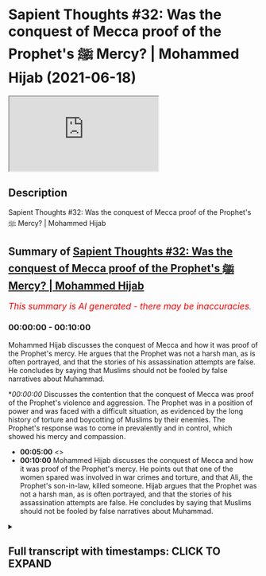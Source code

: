 # Sapient Thoughts #32: Was the conquest of Mecca proof of the Prophet's ﷺ Mercy? | Mohammed Hijab (2021-06-18)

<iframe loading='lazy' allow='autoplay' src='https://www.youtube.com/embed/T8NPXjP99kY'></iframe>

## Description

Sapient Thoughts #32: Was the conquest of Mecca proof of the Prophet's ﷺ Mercy? | Mohammed Hijab

## Summary of [Sapient Thoughts #32: Was the conquest of Mecca proof of the Prophet's ﷺ Mercy? | Mohammed Hijab](https://www.youtube.com/watch?v=T8NPXjP99kY)


*<span style="color:red; font-size:125%">This summary is AI generated - there may be inaccuracies</span>. [](/)*

### <a onclick="modifyYTiframeseektime('0')">00:00:00</a> - <a onclick="modifyYTiframeseektime('600')">00:10:00</a>

Mohammed Hijab discusses the conquest of Mecca and how it was proof of the Prophet's mercy. He argues that the Prophet was not a harsh man, as is often portrayed, and that the stories of his assassination attempts are false. He concludes by saying that Muslims should not be fooled by false narratives about Muhammad.

**<a onclick="modifyYTiframeseektime('0')">00:00:00</a>* Discusses the contention that the conquest of Mecca was proof of the Prophet's violence and aggression. The Prophet was in a position of power and was faced with a difficult situation, as evidenced by the long history of torture and boycotting of Muslims by their enemies. The Prophet's response was to come in prevalently and in control, which showed his mercy and compassion.
* **<a onclick="modifyYTiframeseektime('300')">00:05:00</a>** <>
* **<a onclick="modifyYTiframeseektime('600')">00:10:00</a>**  Mohammed Hijab discusses the conquest of Mecca and how it was proof of the Prophet's mercy. He points out that one of the women spared was involved in war crimes and torture, and that Ali, the Prophet's son-in-law, killed someone. Hijab argues that the Prophet was not a harsh man, as is often portrayed, and that the stories of his assassination attempts are false. He concludes by saying that Muslims should not be fooled by false narratives about Muhammad.

<details><summary><h2>Full transcript with timestamps: CLICK TO EXPAND</h2></summary>

<a onclick="modifyYTiframeseektime('2')">0:00:02</a> [Music]  
<a onclick="modifyYTiframeseektime('13')">0:00:13</a> welcome to another episode of sapient  
<a onclick="modifyYTiframeseektime('15')">0:00:15</a> thought so we discussed theo  
<a onclick="modifyYTiframeseektime('16')">0:00:16</a> philosophical issues  
<a onclick="modifyYTiframeseektime('18')">0:00:18</a> where we answer the objections and the  
<a onclick="modifyYTiframeseektime('20')">0:00:20</a> retractions of the detractors  
<a onclick="modifyYTiframeseektime('22')">0:00:22</a> of islam in addition to making our own  
<a onclick="modifyYTiframeseektime('24')">0:00:24</a> arguments for the veracity of islam  
<a onclick="modifyYTiframeseektime('27')">0:00:27</a> today insha'allah we're going to be  
<a onclick="modifyYTiframeseektime('28')">0:00:28</a> talking about a contention  
<a onclick="modifyYTiframeseektime('31')">0:00:31</a> that is probably one of the most severe  
<a onclick="modifyYTiframeseektime('33')">0:00:33</a> and untrue contentions that we're going  
<a onclick="modifyYTiframeseektime('35')">0:00:35</a> to be dealing with in this entire series  
<a onclick="modifyYTiframeseektime('37')">0:00:37</a> it's something which aims to cast  
<a onclick="modifyYTiframeseektime('39')">0:00:39</a> aspersion on the good  
<a onclick="modifyYTiframeseektime('41')">0:00:41</a> character besmirch the good character of  
<a onclick="modifyYTiframeseektime('43')">0:00:43</a> the prophet muhammad  
<a onclick="modifyYTiframeseektime('47')">0:00:47</a> and label him as a violent man a man  
<a onclick="modifyYTiframeseektime('51')">0:00:51</a> of violence and aggression rather than  
<a onclick="modifyYTiframeseektime('54')">0:00:54</a> as the quran says about him  
<a onclick="modifyYTiframeseektime('56')">0:00:56</a> a mercy the prophet muhammad sallallahu  
<a onclick="modifyYTiframeseektime('59')">0:00:59</a> alaihi wasallam  
<a onclick="modifyYTiframeseektime('60')">0:01:00</a> let's actually start with that he is  
<a onclick="modifyYTiframeseektime('62')">0:01:02</a> mentioned of the quran  
<a onclick="modifyYTiframeseektime('64')">0:01:04</a> as a mercy for humankind  
<a onclick="modifyYTiframeseektime('70')">0:01:10</a> he sent him as a mercy for humankind  
<a onclick="modifyYTiframeseektime('73')">0:01:13</a> and then indeed in fact allah mentions  
<a onclick="modifyYTiframeseektime('76')">0:01:16</a> in chapter number three verse 159  
<a onclick="modifyYTiframeseektime('91')">0:01:31</a> that if you are harsh hearted with them  
<a onclick="modifyYTiframeseektime('93')">0:01:33</a> they would have fleed  
<a onclick="modifyYTiframeseektime('94')">0:01:34</a> from from aside you in other words  
<a onclick="modifyYTiframeseektime('96')">0:01:36</a> really  
<a onclick="modifyYTiframeseektime('97')">0:01:37</a> that if you're talking about a harsh  
<a onclick="modifyYTiframeseektime('99')">0:01:39</a> character  
<a onclick="modifyYTiframeseektime('100')">0:01:40</a> harsh characters like that unmerciful  
<a onclick="modifyYTiframeseektime('103')">0:01:43</a> characters like that they don't act  
<a onclick="modifyYTiframeseektime('106')">0:01:46</a> uh as magnets for the people they will  
<a onclick="modifyYTiframeseektime('109')">0:01:49</a> be repelling the people away from them  
<a onclick="modifyYTiframeseektime('110')">0:01:50</a> rather than bringing them close to them  
<a onclick="modifyYTiframeseektime('112')">0:01:52</a> and so allah is saying if you are  
<a onclick="modifyYTiframeseektime('114')">0:01:54</a> harshhearted with them they would have  
<a onclick="modifyYTiframeseektime('115')">0:01:55</a> been  
<a onclick="modifyYTiframeseektime('116')">0:01:56</a> dispersing from around you which which  
<a onclick="modifyYTiframeseektime('119')">0:01:59</a> in fact is a very rational argument in  
<a onclick="modifyYTiframeseektime('121')">0:02:01</a> addition to this argument  
<a onclick="modifyYTiframeseektime('123')">0:02:03</a> which the quran mentions there's  
<a onclick="modifyYTiframeseektime('125')">0:02:05</a> actually the life of the prophet  
<a onclick="modifyYTiframeseektime('126')">0:02:06</a> muhammad  
<a onclick="modifyYTiframeseektime('128')">0:02:08</a> itself and we could mention the  
<a onclick="modifyYTiframeseektime('131')">0:02:11</a> situation of  
<a onclick="modifyYTiframeseektime('134')">0:02:14</a> when he went to if but that would  
<a onclick="modifyYTiframeseektime('136')">0:02:16</a> require a video on its own right today  
<a onclick="modifyYTiframeseektime('138')">0:02:18</a> insha'allah  
<a onclick="modifyYTiframeseektime('139')">0:02:19</a> i just wanted to focus on one primary  
<a onclick="modifyYTiframeseektime('142')">0:02:22</a> example which is fat mecca which is the  
<a onclick="modifyYTiframeseektime('145')">0:02:25</a> conquest of mecca  
<a onclick="modifyYTiframeseektime('147')">0:02:27</a> the reason why i wanted to focus on this  
<a onclick="modifyYTiframeseektime('149')">0:02:29</a> example in the seerah of the prophet  
<a onclick="modifyYTiframeseektime('150')">0:02:30</a> muhammad  
<a onclick="modifyYTiframeseektime('153')">0:02:33</a> is because this is a position where the  
<a onclick="modifyYTiframeseektime('155')">0:02:35</a> prophet muhammad was  
<a onclick="modifyYTiframeseektime('156')">0:02:36</a> in in a position of power  
<a onclick="modifyYTiframeseektime('160')">0:02:40</a> you know it's not a test for people to  
<a onclick="modifyYTiframeseektime('161')">0:02:41</a> be um  
<a onclick="modifyYTiframeseektime('163')">0:02:43</a> merciful when they're weak because when  
<a onclick="modifyYTiframeseektime('166')">0:02:46</a> you are weak  
<a onclick="modifyYTiframeseektime('168')">0:02:48</a> you could you are forced to be humble  
<a onclick="modifyYTiframeseektime('171')">0:02:51</a> when you are weak you are forced to be  
<a onclick="modifyYTiframeseektime('173')">0:02:53</a> humble because sometimes you have no  
<a onclick="modifyYTiframeseektime('175')">0:02:55</a> other choice  
<a onclick="modifyYTiframeseektime('176')">0:02:56</a> but when you are in a position of power  
<a onclick="modifyYTiframeseektime('179')">0:02:59</a> that is where the real test is  
<a onclick="modifyYTiframeseektime('182')">0:03:02</a> likewise for example a poor person  
<a onclick="modifyYTiframeseektime('184')">0:03:04</a> cannot be tested in the same way  
<a onclick="modifyYTiframeseektime('186')">0:03:06</a> with wealth as a rich person will be and  
<a onclick="modifyYTiframeseektime('188')">0:03:08</a> so  
<a onclick="modifyYTiframeseektime('189')">0:03:09</a> the more power authority you have the  
<a onclick="modifyYTiframeseektime('192')">0:03:12</a> more responsibility you have and that's  
<a onclick="modifyYTiframeseektime('194')">0:03:14</a> a very well known principle that is the  
<a onclick="modifyYTiframeseektime('196')">0:03:16</a> reason why we've chosen fat hameko the  
<a onclick="modifyYTiframeseektime('198')">0:03:18</a> conquest of mecca as the primary example  
<a onclick="modifyYTiframeseektime('200')">0:03:20</a> today  
<a onclick="modifyYTiframeseektime('201')">0:03:21</a> now the conquest of mecca occurred when  
<a onclick="modifyYTiframeseektime('204')">0:03:24</a> the prophet and the companions  
<a onclick="modifyYTiframeseektime('206')">0:03:26</a> they went into mecca they went into  
<a onclick="modifyYTiframeseektime('210')">0:03:30</a> mecca this place this city  
<a onclick="modifyYTiframeseektime('213')">0:03:33</a> which the chieftains of which were  
<a onclick="modifyYTiframeseektime('215')">0:03:35</a> responsible  
<a onclick="modifyYTiframeseektime('216')">0:03:36</a> for torturing and boycotting the muslims  
<a onclick="modifyYTiframeseektime('219')">0:03:39</a> for  
<a onclick="modifyYTiframeseektime('219')">0:03:39</a> 13 long years we know the stories of  
<a onclick="modifyYTiframeseektime('223')">0:03:43</a> bilal  
<a onclick="modifyYTiframeseektime('224')">0:03:44</a> radhiallahu when he was being tortured  
<a onclick="modifyYTiframeseektime('228')">0:03:48</a> and the boulders were being put on him  
<a onclick="modifyYTiframeseektime('230')">0:03:50</a> and he said  
<a onclick="modifyYTiframeseektime('232')">0:03:52</a> one god one god we know the stories of a  
<a onclick="modifyYTiframeseektime('235')">0:03:55</a> story of sumayyah  
<a onclick="modifyYTiframeseektime('237')">0:03:57</a> and when she was killed  
<a onclick="modifyYTiframeseektime('240')">0:04:00</a> was the first mata in islam the first  
<a onclick="modifyYTiframeseektime('242')">0:04:02</a> female mata  
<a onclick="modifyYTiframeseektime('244')">0:04:04</a> and she was killed in front of her son  
<a onclick="modifyYTiframeseektime('246')">0:04:06</a> amar even  
<a onclick="modifyYTiframeseektime('248')">0:04:08</a> and he witnessed his own mother being  
<a onclick="modifyYTiframeseektime('250')">0:04:10</a> killed  
<a onclick="modifyYTiframeseektime('251')">0:04:11</a> we know the stories of the boycott we  
<a onclick="modifyYTiframeseektime('254')">0:04:14</a> know the stories of the attempted  
<a onclick="modifyYTiframeseektime('255')">0:04:15</a> murders  
<a onclick="modifyYTiframeseektime('256')">0:04:16</a> this is what happened in mecca now the  
<a onclick="modifyYTiframeseektime('258')">0:04:18</a> prophet now  
<a onclick="modifyYTiframeseektime('260')">0:04:20</a> and thousands of people coming from  
<a onclick="modifyYTiframeseektime('263')">0:04:23</a> medina  
<a onclick="modifyYTiframeseektime('265')">0:04:25</a> what are they going to do are they going  
<a onclick="modifyYTiframeseektime('266')">0:04:26</a> to come in an exact  
<a onclick="modifyYTiframeseektime('268')">0:04:28</a> revenge we're not talking about just 13  
<a onclick="modifyYTiframeseektime('271')">0:04:31</a> days or 13 weeks or even 13 months  
<a onclick="modifyYTiframeseektime('274')">0:04:34</a> we are talking about 13 long years  
<a onclick="modifyYTiframeseektime('277')">0:04:37</a> of torture of boycott of the hardest  
<a onclick="modifyYTiframeseektime('280')">0:04:40</a> conditions human beings can expect  
<a onclick="modifyYTiframeseektime('283')">0:04:43</a> and now the prophet is coming in  
<a onclick="modifyYTiframeseektime('286')">0:04:46</a> prevalent  
<a onclick="modifyYTiframeseektime('287')">0:04:47</a> and in control what is he going to do  
<a onclick="modifyYTiframeseektime('292')">0:04:52</a> is he going to walk in arrogant pomp  
<a onclick="modifyYTiframeseektime('296')">0:04:56</a> with his chest out like conor mcgregor  
<a onclick="modifyYTiframeseektime('298')">0:04:58</a> with the billionaires walk  
<a onclick="modifyYTiframeseektime('300')">0:05:00</a> into mecca killing and shooting oh  
<a onclick="modifyYTiframeseektime('304')">0:05:04</a> with bows and arrows killing slicing  
<a onclick="modifyYTiframeseektime('306')">0:05:06</a> people up left right and center  
<a onclick="modifyYTiframeseektime('308')">0:05:08</a> and saying you know welcome to my world  
<a onclick="modifyYTiframeseektime('313')">0:05:13</a> or something to that effect is he going  
<a onclick="modifyYTiframeseektime('315')">0:05:15</a> to go in  
<a onclick="modifyYTiframeseektime('316')">0:05:16</a> and pillage and rape as they accuse  
<a onclick="modifyYTiframeseektime('320')">0:05:20</a> muslims and islam of stating you can do  
<a onclick="modifyYTiframeseektime('322')">0:05:22</a> and do this  
<a onclick="modifyYTiframeseektime('323')">0:05:23</a> now the prophet came in humbly in fact  
<a onclick="modifyYTiframeseektime('326')">0:05:26</a> reports say that he  
<a onclick="modifyYTiframeseektime('327')">0:05:27</a> he lowered his head as he was coming in  
<a onclick="modifyYTiframeseektime('332')">0:05:32</a> it was so low that it was actually in  
<a onclick="modifyYTiframeseektime('335')">0:05:35</a> line with the  
<a onclick="modifyYTiframeseektime('336')">0:05:36</a> horse that he was riding here oh first  
<a onclick="modifyYTiframeseektime('339')">0:05:39</a> thing he did  
<a onclick="modifyYTiframeseektime('340')">0:05:40</a> is he demolished the 360  
<a onclick="modifyYTiframeseektime('344')">0:05:44</a> statues that were around the kaaba just  
<a onclick="modifyYTiframeseektime('346')">0:05:46</a> touched them  
<a onclick="modifyYTiframeseektime('347')">0:05:47</a> and they fell on their face and broke  
<a onclick="modifyYTiframeseektime('350')">0:05:50</a> and then he prayed  
<a onclick="modifyYTiframeseektime('352')">0:05:52</a> prayed in gratitude and thankfulness and  
<a onclick="modifyYTiframeseektime('354')">0:05:54</a> praise to the  
<a onclick="modifyYTiframeseektime('355')">0:05:55</a> to the lord almighty and bell even  
<a onclick="modifyYTiframeseektime('361')">0:06:01</a> the person who they were being racist to  
<a onclick="modifyYTiframeseektime('364')">0:06:04</a> and who had now been married to her  
<a onclick="modifyYTiframeseektime('365')">0:06:05</a> living to  
<a onclick="modifyYTiframeseektime('366')">0:06:06</a> alf and he had gone up to the kaaba  
<a onclick="modifyYTiframeseektime('370')">0:06:10</a> and done that then literally physically  
<a onclick="modifyYTiframeseektime('374')">0:06:14</a> on top  
<a onclick="modifyYTiframeseektime('375')">0:06:15</a> of the kaaba the same voice that had  
<a onclick="modifyYTiframeseektime('377')">0:06:17</a> been crying in agony  
<a onclick="modifyYTiframeseektime('391')">0:06:31</a> and this is in hadith he said the same  
<a onclick="modifyYTiframeseektime('395')">0:06:35</a> thing  
<a onclick="modifyYTiframeseektime('395')">0:06:35</a> that joseph said to his brothers as in  
<a onclick="modifyYTiframeseektime('398')">0:06:38</a> the quranic and old testament narrative  
<a onclick="modifyYTiframeseektime('401')">0:06:41</a> that there's no blame on you today  
<a onclick="modifyYTiframeseektime('404')">0:06:44</a> he forgave the people on mass the people  
<a onclick="modifyYTiframeseektime('406')">0:06:46</a> were forgiven  
<a onclick="modifyYTiframeseektime('408')">0:06:48</a> he forgave them even those  
<a onclick="modifyYTiframeseektime('411')">0:06:51</a> who were who killed  
<a onclick="modifyYTiframeseektime('415')">0:06:55</a> the most beloved some one of the most  
<a onclick="modifyYTiframeseektime('416')">0:06:56</a> beloved people to the prophet which was  
<a onclick="modifyYTiframeseektime('418')">0:06:58</a> hamza washi  
<a onclick="modifyYTiframeseektime('423')">0:07:03</a> washi we would later know that even the  
<a onclick="modifyYTiframeseektime('425')">0:07:05</a> prophet he forgave him but he couldn't  
<a onclick="modifyYTiframeseektime('426')">0:07:06</a> bear to see him more  
<a onclick="modifyYTiframeseektime('428')">0:07:08</a> he said to him  
<a onclick="modifyYTiframeseektime('431')">0:07:11</a> and can you  
<a onclick="modifyYTiframeseektime('444')">0:07:24</a> but he forgave him and he forgave the  
<a onclick="modifyYTiframeseektime('446')">0:07:26</a> people and in fact he offered them safe  
<a onclick="modifyYTiframeseektime('448')">0:07:28</a> havens he told them where to go  
<a onclick="modifyYTiframeseektime('452')">0:07:32</a> and this was how the prophet reacted  
<a onclick="modifyYTiframeseektime('455')">0:07:35</a> if he was bloodthirsty war hungry why is  
<a onclick="modifyYTiframeseektime('458')">0:07:38</a> he forgiving the people when he is most  
<a onclick="modifyYTiframeseektime('460')">0:07:40</a> powerful  
<a onclick="modifyYTiframeseektime('463')">0:07:43</a> that's the question of course now  
<a onclick="modifyYTiframeseektime('466')">0:07:46</a> some people are going to use the  
<a onclick="modifyYTiframeseektime('467')">0:07:47</a> exceptions to the rule those who are  
<a onclick="modifyYTiframeseektime('469')">0:07:49</a> assassinated  
<a onclick="modifyYTiframeseektime('471')">0:07:51</a> let's go through them because there are  
<a onclick="modifyYTiframeseektime('472')">0:07:52</a> some people who were assassinated that  
<a onclick="modifyYTiframeseektime('474')">0:07:54</a> day  
<a onclick="modifyYTiframeseektime('477')">0:07:57</a> but most of them had been guilty of  
<a onclick="modifyYTiframeseektime('480')">0:08:00</a> capital crimes  
<a onclick="modifyYTiframeseektime('481')">0:08:01</a> huge crimes war crimes  
<a onclick="modifyYTiframeseektime('485')">0:08:05</a> and yes there were exceptions made for  
<a onclick="modifyYTiframeseektime('487')">0:08:07</a> them  
<a onclick="modifyYTiframeseektime('488')">0:08:08</a> but i tell you what there was no  
<a onclick="modifyYTiframeseektime('490')">0:08:10</a> exceptions that were made for people  
<a onclick="modifyYTiframeseektime('491')">0:08:11</a> that were killed  
<a onclick="modifyYTiframeseektime('492')">0:08:12</a> unjustly for example when khalid who had  
<a onclick="modifyYTiframeseektime('496')">0:08:16</a> just become muslim  
<a onclick="modifyYTiframeseektime('497')">0:08:17</a> and didn't know the rulings of islamists  
<a onclick="modifyYTiframeseektime('499')">0:08:19</a> were as good and he killed some people  
<a onclick="modifyYTiframeseektime('501')">0:08:21</a> unjustly the prophet put his hand up  
<a onclick="modifyYTiframeseektime('503')">0:08:23</a> and this shows you in hyperbolized  
<a onclick="modifyYTiframeseektime('506')">0:08:26</a> fashion  
<a onclick="modifyYTiframeseektime('507')">0:08:27</a> to what extent the prophet was against  
<a onclick="modifyYTiframeseektime('510')">0:08:30</a> the killing of non-combatant innocent  
<a onclick="modifyYTiframeseektime('511')">0:08:31</a> civilians  
<a onclick="modifyYTiframeseektime('512')">0:08:32</a> put his hands up and he said  
<a onclick="modifyYTiframeseektime('516')">0:08:36</a> i am lama innibarium  
<a onclick="modifyYTiframeseektime('532')">0:08:52</a> which kind of actions are we talking  
<a onclick="modifyYTiframeseektime('533')">0:08:53</a> about we're talking about killing women  
<a onclick="modifyYTiframeseektime('535')">0:08:55</a> and children  
<a onclick="modifyYTiframeseektime('536')">0:08:56</a> we're talking sorry killing people uh  
<a onclick="modifyYTiframeseektime('538')">0:08:58</a> that were  
<a onclick="modifyYTiframeseektime('540')">0:09:00</a> uh to be forgiven this kind of action is  
<a onclick="modifyYTiframeseektime('544')">0:09:04</a> condemnable by the prophet and he wanted  
<a onclick="modifyYTiframeseektime('546')">0:09:06</a> to make clear  
<a onclick="modifyYTiframeseektime('547')">0:09:07</a> that that was not his policy that was  
<a onclick="modifyYTiframeseektime('550')">0:09:10</a> not his policy  
<a onclick="modifyYTiframeseektime('552')">0:09:12</a> there were people however who had been  
<a onclick="modifyYTiframeseektime('555')">0:09:15</a> there were some people who had been  
<a onclick="modifyYTiframeseektime('558')">0:09:18</a> exceptionalized  
<a onclick="modifyYTiframeseektime('559')">0:09:19</a> from the general rule and it for example  
<a onclick="modifyYTiframeseektime('562')">0:09:22</a> abdullah ibn abi but  
<a onclick="modifyYTiframeseektime('566')">0:09:26</a> abdullah ibn abi by the way most of us  
<a onclick="modifyYTiframeseektime('569')">0:09:29</a> had these many of them  
<a onclick="modifyYTiframeseektime('570')">0:09:30</a> are weak if you go and see his story and  
<a onclick="modifyYTiframeseektime('573')">0:09:33</a> stuff like the  
<a onclick="modifyYTiframeseektime('574')">0:09:34</a> the story of the wahi that the right  
<a onclick="modifyYTiframeseektime('575')">0:09:35</a> wingers and orientalists use  
<a onclick="modifyYTiframeseektime('577')">0:09:37</a> most of them are actually weak but  
<a onclick="modifyYTiframeseektime('583')">0:09:43</a> he at first was  
<a onclick="modifyYTiframeseektime('586')">0:09:46</a> to be assassinated but then he was  
<a onclick="modifyYTiframeseektime('588')">0:09:48</a> forgiven because he became muslim  
<a onclick="modifyYTiframeseektime('590')">0:09:50</a> and was there only muslims that were  
<a onclick="modifyYTiframeseektime('591')">0:09:51</a> forgiven no for example  
<a onclick="modifyYTiframeseektime('595')">0:09:55</a> you have tana and sarah the two girls  
<a onclick="modifyYTiframeseektime('597')">0:09:57</a> that were singing and doing these things  
<a onclick="modifyYTiframeseektime('600')">0:10:00</a> actually sarah was not just singing  
<a onclick="modifyYTiframeseektime('603')">0:10:03</a> you see some people some muslims they  
<a onclick="modifyYTiframeseektime('605')">0:10:05</a> say well this shows you the blasphemy  
<a onclick="modifyYTiframeseektime('606')">0:10:06</a> laws in  
<a onclick="modifyYTiframeseektime('607')">0:10:07</a> action and that's freedom of expression  
<a onclick="modifyYTiframeseektime('609')">0:10:09</a> freedom of speech no  
<a onclick="modifyYTiframeseektime('610')">0:10:10</a> even even as hack he mentions canada  
<a onclick="modifyYTiframeseektime('612')">0:10:12</a> taught the kenneth  
<a onclick="modifyYTiframeseektime('615')">0:10:15</a> she had physical that she was engaged in  
<a onclick="modifyYTiframeseektime('620')">0:10:20</a> physical other  
<a onclick="modifyYTiframeseektime('621')">0:10:21</a> torture of the muslims in mecca and the  
<a onclick="modifyYTiframeseektime('624')">0:10:24</a> prophet in particular  
<a onclick="modifyYTiframeseektime('626')">0:10:26</a> and had it been just about the poetry  
<a onclick="modifyYTiframeseektime('628')">0:10:28</a> that they recited then  
<a onclick="modifyYTiframeseektime('629')">0:10:29</a> why was one of them because it says hack  
<a onclick="modifyYTiframeseektime('632')">0:10:32</a> one of them was spared  
<a onclick="modifyYTiframeseektime('637')">0:10:37</a> so clearly now we don't know much about  
<a onclick="modifyYTiframeseektime('639')">0:10:39</a> why the other one wasn't  
<a onclick="modifyYTiframeseektime('641')">0:10:41</a> but what we do know is that she was  
<a onclick="modifyYTiframeseektime('642')">0:10:42</a> involved in war crimes what we do know  
<a onclick="modifyYTiframeseektime('644')">0:10:44</a> is that she was involved in torture  
<a onclick="modifyYTiframeseektime('646')">0:10:46</a> what we do know is that she did not do  
<a onclick="modifyYTiframeseektime('649')">0:10:49</a> what the others did  
<a onclick="modifyYTiframeseektime('650')">0:10:50</a> in compliance and unfortunately she  
<a onclick="modifyYTiframeseektime('653')">0:10:53</a> couldn't make our life  
<a onclick="modifyYTiframeseektime('656')">0:10:56</a> however  
<a onclick="modifyYTiframeseektime('659')">0:10:59</a> he was spared actually even though  
<a onclick="modifyYTiframeseektime('662')">0:11:02</a> originally he was on the  
<a onclick="modifyYTiframeseektime('664')">0:11:04</a> list to be assassinated he was actually  
<a onclick="modifyYTiframeseektime('667')">0:11:07</a> eventually spared  
<a onclick="modifyYTiframeseektime('670')">0:11:10</a> actually even though that happened  
<a onclick="modifyYTiframeseektime('674')">0:11:14</a> this man this muslim this criminal  
<a onclick="modifyYTiframeseektime('677')">0:11:17</a> he actually tried to kill  
<a onclick="modifyYTiframeseektime('681')">0:11:21</a> the baby that was in the in the in the  
<a onclick="modifyYTiframeseektime('684')">0:11:24</a> in the belly of  
<a onclick="modifyYTiframeseektime('685')">0:11:25</a> um who was one of the daughters of the  
<a onclick="modifyYTiframeseektime('688')">0:11:28</a> prophet her and  
<a onclick="modifyYTiframeseektime('689')">0:11:29</a> fatima they were on the  
<a onclick="modifyYTiframeseektime('692')">0:11:32</a> riding beast and he tried to attack  
<a onclick="modifyYTiframeseektime('695')">0:11:35</a> these women  
<a onclick="modifyYTiframeseektime('696')">0:11:36</a> and one one of them has a miscarriage  
<a onclick="modifyYTiframeseektime('699')">0:11:39</a> when ali never tala found about that  
<a onclick="modifyYTiframeseektime('701')">0:11:41</a> he went and got his justice and he  
<a onclick="modifyYTiframeseektime('704')">0:11:44</a> executed that man  
<a onclick="modifyYTiframeseektime('705')">0:11:45</a> killed him yes this guy is now going for  
<a onclick="modifyYTiframeseektime('709')">0:11:49</a> women  
<a onclick="modifyYTiframeseektime('710')">0:11:50</a> and not just any women the daughters of  
<a onclick="modifyYTiframeseektime('712')">0:11:52</a> the prophet and the wife of ali  
<a onclick="modifyYTiframeseektime('714')">0:11:54</a> he got ali dealt with him accordingly  
<a onclick="modifyYTiframeseektime('719')">0:11:59</a> then you have no suburban  
<a onclick="modifyYTiframeseektime('724')">0:12:04</a> and he actually killed somebody a  
<a onclick="modifyYTiframeseektime('725')">0:12:05</a> capsule prime kata ansari  
<a onclick="modifyYTiframeseektime('727')">0:12:07</a> on sareen he killed an ansari so  
<a onclick="modifyYTiframeseektime('731')">0:12:11</a> he was killed  
<a onclick="modifyYTiframeseektime('735')">0:12:15</a> and he went to yemen and eventually  
<a onclick="modifyYTiframeseektime('739')">0:12:19</a> he became muslim  
<a onclick="modifyYTiframeseektime('743')">0:12:23</a> and you have some uh weak narrations  
<a onclick="modifyYTiframeseektime('747')">0:12:27</a> by the way on these assassination points  
<a onclick="modifyYTiframeseektime('749')">0:12:29</a> like of um  
<a onclick="modifyYTiframeseektime('751')">0:12:31</a> very weak the whole story is fake by the  
<a onclick="modifyYTiframeseektime('753')">0:12:33</a> way most of these stories that these  
<a onclick="modifyYTiframeseektime('755')">0:12:35</a> orientalists get are fake so this shows  
<a onclick="modifyYTiframeseektime('758')">0:12:38</a> you that  
<a onclick="modifyYTiframeseektime('759')">0:12:39</a> actually all of those who were on the  
<a onclick="modifyYTiframeseektime('760')">0:12:40</a> list most of them were actually spared  
<a onclick="modifyYTiframeseektime('762')">0:12:42</a> anyway  
<a onclick="modifyYTiframeseektime('763')">0:12:43</a> for those who had to be assassinated  
<a onclick="modifyYTiframeseektime('764')">0:12:44</a> from the exempted list  
<a onclick="modifyYTiframeseektime('767')">0:12:47</a> and even those who were not spared they  
<a onclick="modifyYTiframeseektime('769')">0:12:49</a> had  
<a onclick="modifyYTiframeseektime('770')">0:12:50</a> done some serious war crimes some  
<a onclick="modifyYTiframeseektime('773')">0:12:53</a> serious war crimes  
<a onclick="modifyYTiframeseektime('774')">0:12:54</a> and so the point of the matter is this  
<a onclick="modifyYTiframeseektime('777')">0:12:57</a> if the prophet was so  
<a onclick="modifyYTiframeseektime('779')">0:12:59</a> uh was it merciless  
<a onclick="modifyYTiframeseektime('782')">0:13:02</a> malevolent if he was  
<a onclick="modifyYTiframeseektime('786')">0:13:06</a> diabolical in this way why is he  
<a onclick="modifyYTiframeseektime('788')">0:13:08</a> forgiving the people on mass  
<a onclick="modifyYTiframeseektime('789')">0:13:09</a> why is he forgiving people that killed  
<a onclick="modifyYTiframeseektime('791')">0:13:11</a> his own family members  
<a onclick="modifyYTiframeseektime('793')">0:13:13</a> why is he going in and acting so humbly  
<a onclick="modifyYTiframeseektime('796')">0:13:16</a> why is he disassociating from the people  
<a onclick="modifyYTiframeseektime('799')">0:13:19</a> who did  
<a onclick="modifyYTiframeseektime('800')">0:13:20</a> who did kill people that should have  
<a onclick="modifyYTiframeseektime('802')">0:13:22</a> been forgiven  
<a onclick="modifyYTiframeseektime('803')">0:13:23</a> why is he making hyperbolizing his  
<a onclick="modifyYTiframeseektime('805')">0:13:25</a> action why is he  
<a onclick="modifyYTiframeseektime('807')">0:13:27</a> continuously as narrated in the reports  
<a onclick="modifyYTiframeseektime('809')">0:13:29</a> telling people not to kill women and  
<a onclick="modifyYTiframeseektime('811')">0:13:31</a> children  
<a onclick="modifyYTiframeseektime('811')">0:13:31</a> and to remain calm why why why the  
<a onclick="modifyYTiframeseektime('814')">0:13:34</a> reason why is because the narrative of  
<a onclick="modifyYTiframeseektime('816')">0:13:36</a> him  
<a onclick="modifyYTiframeseektime('816')">0:13:36</a> being a harsh man being a man that  
<a onclick="modifyYTiframeseektime('819')">0:13:39</a> cannot control himself in a war hungry  
<a onclick="modifyYTiframeseektime('821')">0:13:41</a> man  
<a onclick="modifyYTiframeseektime('822')">0:13:42</a> that's a false narrative and that's a  
<a onclick="modifyYTiframeseektime('823')">0:13:43</a> narrative that cannot be sustained  
<a onclick="modifyYTiframeseektime('825')">0:13:45</a> and that's a narrative that was  
<a onclick="modifyYTiframeseektime('826')">0:13:46</a> falsified by the life of the prophet  
<a onclick="modifyYTiframeseektime('828')">0:13:48</a> muhammad not only that  
<a onclick="modifyYTiframeseektime('830')">0:13:50</a> but those who followed him when he went  
<a onclick="modifyYTiframeseektime('833')">0:13:53</a> into  
<a onclick="modifyYTiframeseektime('834')">0:13:54</a> jerusalem and unlike what we're seeing  
<a onclick="modifyYTiframeseektime('836')">0:13:56</a> today with those muslims in  
<a onclick="modifyYTiframeseektime('839')">0:13:59</a> east jerusalem killing the people and  
<a onclick="modifyYTiframeseektime('841')">0:14:01</a> humiliating them trying to harm them  
<a onclick="modifyYTiframeseektime('842')">0:14:02</a> with no good reason he forgave them and  
<a onclick="modifyYTiframeseektime('845')">0:14:05</a> he allowed the christians and the  
<a onclick="modifyYTiframeseektime('846')">0:14:06</a> muslims and the jews  
<a onclick="modifyYTiframeseektime('847')">0:14:07</a> to work to live together  
<a onclick="modifyYTiframeseektime('850')">0:14:10</a> not only that but very famously despite  
<a onclick="modifyYTiframeseektime('854')">0:14:14</a> the fact that when the crusaders came in  
<a onclick="modifyYTiframeseektime('856')">0:14:16</a> and when they killed the muslim they  
<a onclick="modifyYTiframeseektime('857')">0:14:17</a> killed them so much so that the blood  
<a onclick="modifyYTiframeseektime('859')">0:14:19</a> had been  
<a onclick="modifyYTiframeseektime('860')">0:14:20</a> to the knees of the people he killed one  
<a onclick="modifyYTiframeseektime('862')">0:14:22</a> men women and children  
<a onclick="modifyYTiframeseektime('863')">0:14:23</a> but we're not sallah you'll be liberated  
<a onclick="modifyYTiframeseektime('865')">0:14:25</a> in jerusalem as it will be  
<a onclick="modifyYTiframeseektime('866')">0:14:26</a> insha'allah liberated again when zlatan  
<a onclick="modifyYTiframeseektime('870')">0:14:30</a> came in he spared the people  
<a onclick="modifyYTiframeseektime('872')">0:14:32</a> citing the sp the sparing and the  
<a onclick="modifyYTiframeseektime('873')">0:14:33</a> forgiving of the prophet muhammad  
<a onclick="modifyYTiframeseektime('875')">0:14:35</a> sallallahu alaihi sallam as his  
<a onclick="modifyYTiframeseektime('876')">0:14:36</a> inspiration  
<a onclick="modifyYTiframeseektime('880')">0:14:40</a> so don't come with this don't pretend  
<a onclick="modifyYTiframeseektime('884')">0:14:44</a> yeah don't pretend that the prophet was  
<a onclick="modifyYTiframeseektime('887')">0:14:47</a> this man that you want him to be he was  
<a onclick="modifyYTiframeseektime('890')">0:14:50</a> the most  
<a onclick="modifyYTiframeseektime('890')">0:14:50</a> merciful man the most forgiving man  
<a onclick="modifyYTiframeseektime('894')">0:14:54</a> but also the strongest man  
<a onclick="modifyYTiframeseektime('897')">0:14:57</a> both mind and body that ever lived in  
<a onclick="modifyYTiframeseektime('899')">0:14:59</a> estonia was alive  
</details>